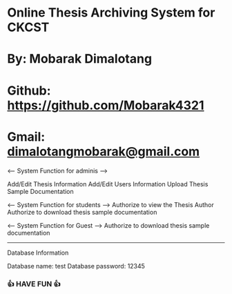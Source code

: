 # Online Thesis Archiving System for CKCST
# By: Mobarak Dimalotang
# Github: https://github.com/Mobarak4321
# Gmail: dimalotangmobarak@gmail.com


<-- System Function for adminis -->

Add/Edit Thesis Information
Add/Edit Users Information
Upload Thesis Sample Documentation

<-- System Function for students -->
Authorize to view the Thesis Author
Authorize to download thesis sample documentation

<-- System Function for Guest -->
Authorize to download thesis sample documentation


-----------------------------------------------------------

Database Information

Database name: test
Database password: 12345

### 👍 HAVE FUN 👍
